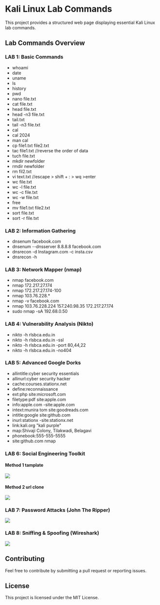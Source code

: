 # Kali Linux Lab Commands

This project provides a structured web page displaying essential Kali Linux lab commands.

## Lab Commands Overview
### LAB 1: Basic Commands
- whoami
- date
- uname
- ls
- history
- pwd
- nano file.txt
- cat file.txt
- head file.txt
- head -n3 file.txt
- tail.txt
- tail -n3 file.txt
- cal
- cal 2024
- man cal
- cp file1.txt file2.txt
- tac file1.txt //reverse the order of data
- tuch file.txt
- mkdir newfolder
- rmdir newfolder
- rm fil2.txt
- vi text.txt //escape > shift + : > wq >enter
- wc file.txt
- wc -l file.txt
- wc -c file.txt
- wc -w file.txt
- free
- mv file1.txt file2.txt
- sort file.txt
- sort -r file.txt

### LAB 2: Information Gathering
- dnsenum facebook.com
- dnsenum --dnsserver 8.8.8.8 facebook.com
- dnsrecon -d Instagram.com -c insta.csv
- dnsrecon -h

### LAB 3: Network Mapper (nmap)
- nmap facebook.com
- nmap 172.217.27.174
- nmap 172.217.27.174-100
- nmap 103.76.228.*
- nmap -v facebook.com
- nmap 103.76.228.224 157.240.98.35 172.217.27.174
- sudo nmap -sA 192.68.0.50

### LAB 4: Vulnerability Analysis (Nikto)
- nikto -h rlsbca.edu.in
- nikto -h rlsbca.edu.in -ssl
- nikto -h rlsbca.edu.in -port 80,44,22
- nikto -h rlsbca.edu.in -no404

### LAB 5: Advanced Google Dorks
- allintitle:cyber security essentials
- allinurl:cyber security hacker
- cache:courses.stationx.net
- define:reconnaissance
- ext:php site:microsoft.com
- filetype:pdf site:apple.com
- info:apple.com -site:apple.com
- intext:munira tom site:goodreads.com
- intitle:google site:github.com
- inurl:stationx -site:stationx.net
- link:kali.org "kali purple"
- map:Shivaji Colony, Tilakwadi, Belagavi
- phonebook:555-555-5555
- site:github.com nmap

### LAB 6: Social Engineering Toolkit
#### Method 1 tamplate
<a href="https://drive.google.com/file/d/1Qjvpq43L4JzfwA-VGtxibQWiF3hZQD3h/view?usp=sharing" target="_blank">
  <img src="https://img.shields.io/badge/Watch%20Video-Click%20Here-blue?style=for-the-badge">
</a>

#### Method 2 url clone
<a href="https://drive.google.com/file/d/160p_CPwef3tldOQ8euVw6sgHZ7XvoRZU/view?usp=sharing" target="_blank">
  <img src="https://img.shields.io/badge/Watch%20Video-Click%20Here-blue?style=for-the-badge">
</a>

### LAB 7: Password Attacks (John The Ripper)
<a href="https://drive.google.com/file/d/1wCxkZHE3Md72mHoLIKl2jIxu1nbyCmY_/view?usp=sharing" target="_blank">
  <img src="https://img.shields.io/badge/Watch%20Video-Click%20Here-blue?style=for-the-badge">
</a>

### LAB 8: Sniffing & Spoofing (Wireshark)
<a href="https://drive.google.com/file/d/1TI00KaNUqci8vGKxoBYTIrglrhl4cVmI/view?usp=sharing" target="_blank">
  <img src="https://img.shields.io/badge/Watch%20Video-Click%20Here-blue?style=for-the-badge">
</a>


## Contributing
Feel free to contribute by submitting a pull request or reporting issues.

## License
This project is licensed under the MIT License.
